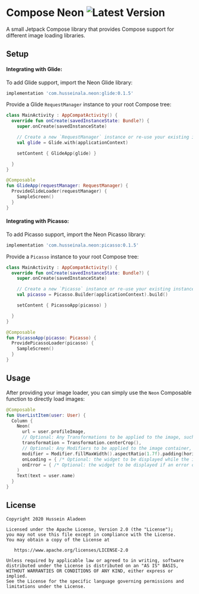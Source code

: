 # Compose Neon ![Latest Version](https://img.shields.io/nexus/r/com.husseinala.neon/core?server=https%3A%2F%2Foss.sonatype.org)

A small Jetpack Compose library that provides Compose support for different image loading libraries.


## Setup

####  Integrating with Glide:

To add Glide support, import the Neon Glide library:

```groovy
implementation 'com.husseinala.neon:glide:0.1.5'
```

Provide a Glide `RequestManager` instance to your root Compose tree:

```kotlin
class MainActivity : AppCompatActivity() {
  override fun onCreate(savedInstanceState: Bundle?) {
    super.onCreate(savedInstanceState)

    // Create a new `RequestManager` instance or re-use your existing instance
    val glide = Glide.with(applicationContext)

    setContent { GlideApp(glide) }

  }
}

@Composable
fun GlideApp(requestManager: RequestManager) {
  ProvideGlideLoader(requestManager) {
    SampleScreen()
  }
}
```

####  Integrating with Picasso:

To add Picasso support, import the Neon Picasso library:

```groovy
implementation 'com.husseinala.neon:picasso:0.1.5'
```

Provide a `Picasso` instance to your root Compose tree:

```kotlin
class MainActivity : AppCompatActivity() {
  override fun onCreate(savedInstanceState: Bundle?) {
    super.onCreate(savedInstanceState)

    // Create a new `Picasso` instance or re-use your existing instance
    val picasso = Picasso.Builder(applicationContext).build()

    setContent { PicassoApp(picasso) }

  }
}

@Composable
fun PicassoApp(picasso: Picasso) {
  ProvidePicassoLoader(picasso) {
    SampleScreen()
  }
}
```

## Usage

After providing your image loader, you can simply use the `Neon` Composable function to directly load images:

```kotlin
@Composable
fun UserListItem(user: User) {
  Column {
    Neon(
      url = user.profileImage,
      // Optional: Any Transformations to be applied to the image, such as rounded corners or scale type.
      transformation = Transformation.centerCrop(),
      // Optional: Any Modifiers to be applied to the image container, such as view size or paddings.
      modifier = Modifier.fillMaxWidth().aspectRatio(1.7f).padding(horizontal = 16.dp, vertical = 8.dp),
      onLoading = { /* Optional: the widget to be displayed while the image is being downloaded */ },
      onError = { /* Optional: the widget to be displayed if an error occurs */ }
    )
    Text(text = user.name)
  }
}
```

## License

    Copyright 2020 Hussein Aladeen

    Licensed under the Apache License, Version 2.0 (the "License");
    you may not use this file except in compliance with the License.
    You may obtain a copy of the License at

       https://www.apache.org/licenses/LICENSE-2.0

    Unless required by applicable law or agreed to in writing, software
    distributed under the License is distributed on an "AS IS" BASIS,
    WITHOUT WARRANTIES OR CONDITIONS OF ANY KIND, either express or implied.
    See the License for the specific language governing permissions and
    limitations under the License.
